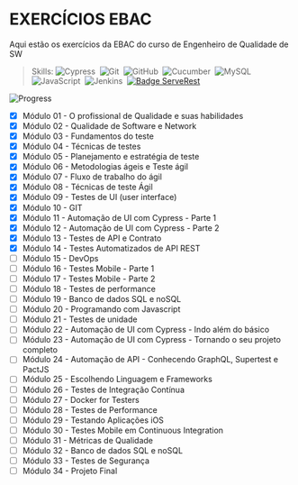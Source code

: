 <h1>EXERCÍCIOS EBAC </h1>

Aqui estão os exercícios da EBAC do curso de Engenheiro de Qualidade de SW

>Skills:
![Cypress](https://img.shields.io/badge/-Cypress-05122A?style=flat&logo=Cypress)&nbsp;
![Git](https://img.shields.io/badge/-Git-05122A?style=flat&logo=git)&nbsp;
![GitHub](https://img.shields.io/badge/-GitHub-05122A?style=flat&logo=github)&nbsp;
![Cucumber](https://img.shields.io/badge/-Cucumber-05122A?style=flat&logo=cucumber)&nbsp;
![MySQL](https://img.shields.io/badge/-MySQL-05122A?style=flat&logo=MySQL)&nbsp;
![JavaScript](https://img.shields.io/badge/-JavaScript-05122A?style=flat&logo=javascript)&nbsp;
![Jenkins](https://img.shields.io/badge/-Jenkins-05122A?style=flat&logo=Jenkins)&nbsp;
[![Badge ServeRest](https://img.shields.io/badge/API-ServeRest-green)](https://github.com/ServeRest/ServeRest/)


![Progress](https://img.shields.io/badge/Progress-14%2F34-black)&nbsp;

- [x] Módulo 01 - O profissional de Qualidade e suas habilidades
- [x] Módulo 02 - Qualidade de Software e Network
- [x] Módulo 03 - Fundamentos do teste
- [x] Módulo 04 - Técnicas de testes
- [x] Módulo 05 - Planejamento e estratégia de teste
- [x] Módulo 06 - Metodologias ágeis e Teste ágil
- [x] Módulo 07 -  Fluxo de trabalho do ágil
- [x] Módulo 08 - Técnicas de teste Ágil
- [x] Módulo 09 - Testes de UI (user interface)
- [x] Módulo 10 - GIT
- [x] Módulo 11 - Automação de UI com Cypress - Parte 1
- [x] Módulo 12 - Automação de UI com Cypress - Parte 2
- [x] Módulo 13 - Testes de API e Contrato
- [x] Módulo 14 - Testes Automatizados de API REST
- [ ] Módulo 15 - DevOps
- [ ] Módulo 16 - Testes Mobile - Parte 1
- [ ] Módulo 17 - Testes Mobile - Parte 2
- [ ] Módulo 18 - Testes de performance
- [ ] Módulo 19 - Banco de dados SQL e noSQL
- [ ] Módulo 20 - Programando com Javascript
- [ ] Módulo 21 - Testes de unidade
- [ ] Módulo 22 - Automação de UI com Cypress - Indo além do básico
- [ ] Módulo 23 - Automação de UI com Cypress - Tornando o seu projeto completo
- [ ] Módulo 24 - Automação de API - Conhecendo GraphQL, Supertest e PactJS
- [ ] Módulo 25 - Escolhendo Linguagem e Frameworks
- [ ] Módulo 26 - Testes de Integração Contínua
- [ ] Módulo 27 - Docker for Testers
- [ ] Módulo 28 - Testes de Performance
- [ ] Módulo 29 - Testando Aplicações iOS
- [ ] Módulo 30 - Testes Mobile em Continuous Integration
- [ ] Módulo 31 - Métricas de Qualidade
- [ ] Módulo 32 - Banco de dados SQL e noSQL
- [ ] Módulo 33 - Testes de Segurança
- [ ] Módulo 34 - Projeto Final
